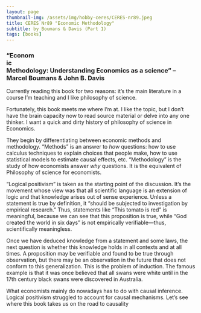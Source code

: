 ```yaml
---
layout: page
thumbnail-img: /assets/img/hobby-ceres/CERES-nr89.jpeg
title: CERES Nr89 "Economic Methodology" 
subtitle: by Boumans & Davis (Part 1)
tags: [books]
---
```


<div class="instagram-float-right">
  <blockquote class="instagram-media" data-instgrm-permalink="https://www.instagram.com/p/DIY5Ob0Npt5/?img_index=1" data-instgrm-version="14">
  </blockquote>
  <script async src="//www.instagram.com/embed.js"></script>
</div>

<h3>“Economic Methodology: Understanding Economics as a science” – Marcel Boumans & John B. Davis</h3>
Currently reading this book for two reasons: it’s the main literature in a course I’m teaching and I like philosophy of science.

Fortunately, this book meets me where I’m at. I like the topic, but I don’t have the brain capacity now to read source material or delve into any one thinker. I want a quick and dirty history of philosophy of science in Economics.

They begin by differentiating between economic methods and methodology. “Methods” is an answer to *how* questions: how to use calculus techniques to explain choices that people make, how to use statistical models to estimate causal effects, etc. “Methodology” is the study of how economists answer *why* questions. It is the equivalent of Philosophy of science for economists.

“Logical positivism” is taken as the starting point of the discussion. It’s the movement whose view was that all scientific language is an extension of logic and that knowledge arises out of sense experience. Unless a statement is true by definition, it “should be subjected to investigation by empirical research.” Thus, statements like “This tomato is red” is meaningful, because we can see that this proposition is true, while “God created the world in six days” is not empirically verifiable—thus, scientifically meaningless.

Once we have deduced knowledge from a statement and some laws, the next question is whether this knowledge holds in all contexts and at all times. A proposition may be verifiable and found to be true through observation, but there may be an observation in the future that does not conform to this generalization. This is the problem of induction. The famous example is that it was once believed that all swans were white until in the 17th century black swans were discovered in Australia.

What economists mainly do nowadays has to do with causal inference. Logical positivism struggled to account for causal mechanisms. Let’s see where this book takes us on the road to causality

<style>
.instagram-float-right {
  float: right;
  margin: 0 0 20px 30px;
  max-width: 400px;
  width: 100%;
}

.instagram-float-right .instagram-media {
  max-width: 100% !important;
  min-width: 300px !important;
}

@media (max-width: 768px) {
  .instagram-float-right {
    float: none;
    margin: 0 0 20px 0;
    max-width: 100%;
  }
}
</style>

